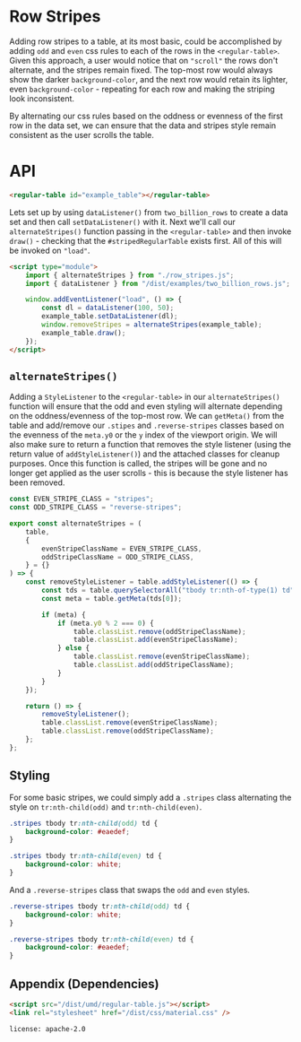 # Row Stripes

Adding row stripes to a table, at its most basic, could be accomplished by
adding `odd` and `even` css rules to each of the rows in the `<regular-table>`.
Given this approach, a user would notice that on `"scroll"` the rows don't
alternate, and the stripes remain fixed. The top-most row would always show the
darker `background-color`, and the next row would retain its lighter, even
`background-color` - repeating for each row and making the striping look
inconsistent.

By alternating our css rules based on the oddness or evenness of the first row
in the data set, we can ensure that the data and stripes style remain consistent
as the user scrolls the table.

# API

```html
<regular-table id="example_table"></regular-table>
```

Lets set up by using `dataListener()` from `two_billion_rows` to create a data
set and then call `setDataListener()` with it. Next we'll call our
`alternateStripes()` function passing in the `<regular-table>` and then invoke
`draw()` - checking that the `#stripedRegularTable` exists first. All of this
will be invoked on `"load"`.

```html
<script type="module">
    import { alternateStripes } from "./row_stripes.js";
    import { dataListener } from "/dist/examples/two_billion_rows.js";

    window.addEventListener("load", () => {
        const dl = dataListener(100, 50);
        example_table.setDataListener(dl);
        window.removeStripes = alternateStripes(example_table);
        example_table.draw();
    });
</script>
```

## `alternateStripes()`

Adding a `StyleListener` to the `<regular-table>` in our `alternateStripes()`
function will ensure that the odd and even styling will alternate depending on
the oddness/evenness of the top-most row. We can `getMeta()` from the table and
add/remove our `.stipes` and `.reverse-stripes` classes based on the evenness of
the `meta.y0` or the `y` index of the viewport origin. We will also make sure to
return a function that removes the style listener (using the return value of
`addStyleListener()`) and the attached classes for cleanup purposes. Once this
function is called, the stripes will be gone and no longer get applied as the
user scrolls - this is because the style listener has been removed.

```javascript
const EVEN_STRIPE_CLASS = "stripes";
const ODD_STRIPE_CLASS = "reverse-stripes";

export const alternateStripes = (
    table,
    {
        evenStripeClassName = EVEN_STRIPE_CLASS,
        oddStripeClassName = ODD_STRIPE_CLASS,
    } = {}
) => {
    const removeStyleListener = table.addStyleListener(() => {
        const tds = table.querySelectorAll("tbody tr:nth-of-type(1) td");
        const meta = table.getMeta(tds[0]);

        if (meta) {
            if (meta.y0 % 2 === 0) {
                table.classList.remove(oddStripeClassName);
                table.classList.add(evenStripeClassName);
            } else {
                table.classList.remove(evenStripeClassName);
                table.classList.add(oddStripeClassName);
            }
        }
    });

    return () => {
        removeStyleListener();
        table.classList.remove(evenStripeClassName);
        table.classList.remove(oddStripeClassName);
    };
};
```

## Styling

For some basic stripes, we could simply add a `.stripes` class alternating the
style on `tr:nth-child(odd)` and `tr:nth-child(even)`.

```css
.stripes tbody tr:nth-child(odd) td {
    background-color: #eaedef;
}

.stripes tbody tr:nth-child(even) td {
    background-color: white;
}
```

And a `.reverse-stripes` class that swaps the `odd` and `even` styles.

```css
.reverse-stripes tbody tr:nth-child(odd) td {
    background-color: white;
}

.reverse-stripes tbody tr:nth-child(even) td {
    background-color: #eaedef;
}
```

## Appendix (Dependencies)

```html
<script src="/dist/umd/regular-table.js"></script>
<link rel="stylesheet" href="/dist/css/material.css" />
```

```block
license: apache-2.0
```
